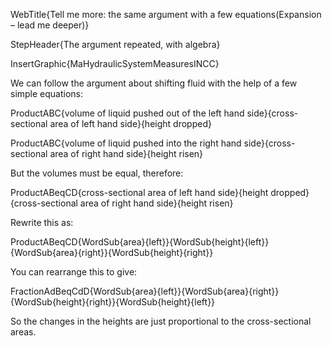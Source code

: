 WebTitle{Tell me more: the same argument with a few equations(Expansion &ndash; lead me deeper)}

StepHeader{The argument repeated, with algebra}

InsertGraphic{MaHydraulicSystemMeasuresINCC}

We can follow the argument about shifting fluid with the help of a few simple equations:

ProductABC{volume of liquid pushed out of the left hand side}{cross-sectional area of left hand side}{height dropped}

ProductABC{volume of liquid pushed into the right hand side}{cross-sectional area of right hand side}{height risen}

But the volumes must be equal, therefore:

ProductABeqCD{cross-sectional area of left hand side}{height dropped}{cross-sectional area of right hand side}{height risen}

Rewrite this as:

ProductABeqCD{WordSub{area}{left}}{WordSub{height}{left}}{WordSub{area}{right}}{WordSub{height}{right}}

You can rearrange this to give:

FractionAdBeqCdD{WordSub{area}{left}}{WordSub{area}{right}}{WordSub{height}{right}}{WordSub{height}{left}}

So the changes in the heights are just proportional to the cross-sectional areas.

